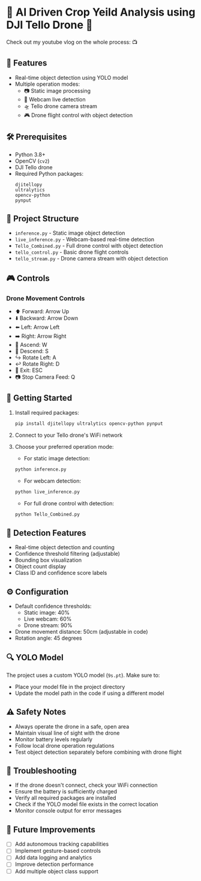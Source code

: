 # 🚁 AI Driven Crop Yeild Analysis using DJI Tello Drone 🤖

Check out my youtube vlog on the whole process: <link> 📺


## 🌟 Features

- Real-time object detection using YOLO model
- Multiple operation modes:
  - 📷 Static image processing
  - 🎥 Webcam live detection
  - 🛸 Tello drone camera stream
  - 🎮 Drone flight control with object detection

## 🛠️ Prerequisites

- Python 3.8+
- OpenCV (`cv2`)
- DJI Tello drone
- Required Python packages:
  ```
  djitellopy
  ultralytics
  opencv-python
  pynput
  ```

## 📁 Project Structure

- `inference.py` - Static image object detection
- `live_inference.py` - Webcam-based real-time detection
- `Tello_Combined.py` - Full drone control with object detection
- `tello_control.py` - Basic drone flight controls
- `tello_stream.py` - Drone camera stream with object detection

## 🎮 Controls

### Drone Movement Controls
- ⬆️ Forward: Arrow Up
- ⬇️ Backward: Arrow Down
- ⬅️ Left: Arrow Left
- ➡️ Right: Arrow Right
- 🔼 Ascend: W
- 🔽 Descend: S
- ↪️ Rotate Left: A
- ↩️ Rotate Right: D
- 🛑 Exit: ESC
- 📷 Stop Camera Feed: Q

## 🚀 Getting Started

1. Install required packages:
   ```bash
   pip install djitellopy ultralytics opencv-python pynput
   ```

2. Connect to your Tello drone's WiFi network

3. Choose your preferred operation mode:

   - For static image detection:
   ```bash
   python inference.py
   ```

   - For webcam detection:
   ```bash
   python live_inference.py
   ```

   - For full drone control with detection:
   ```bash
   python Tello_Combined.py
   ```

## 🎯 Detection Features

- Real-time object detection and counting
- Confidence threshold filtering (adjustable)
- Bounding box visualization
- Object count display
- Class ID and confidence score labels

## ⚙️ Configuration

- Default confidence thresholds:
  - Static image: 40%
  - Live webcam: 60%
  - Drone stream: 90%
- Drone movement distance: 50cm (adjustable in code)
- Rotation angle: 45 degrees

## 🔍 YOLO Model

The project uses a custom YOLO model (`9s.pt`). Make sure to:
- Place your model file in the project directory
- Update the model path in the code if using a different model

## ⚠️ Safety Notes

- Always operate the drone in a safe, open area
- Maintain visual line of sight with the drone
- Monitor battery levels regularly
- Follow local drone operation regulations
- Test object detection separately before combining with drone flight

## 🐛 Troubleshooting

- If the drone doesn't connect, check your WiFi connection
- Ensure the battery is sufficiently charged
- Verify all required packages are installed
- Check if the YOLO model file exists in the correct location
- Monitor console output for error messages

## 🔄 Future Improvements

- [ ] Add autonomous tracking capabilities
- [ ] Implement gesture-based controls
- [ ] Add data logging and analytics
- [ ] Improve detection performance
- [ ] Add multiple object class support
